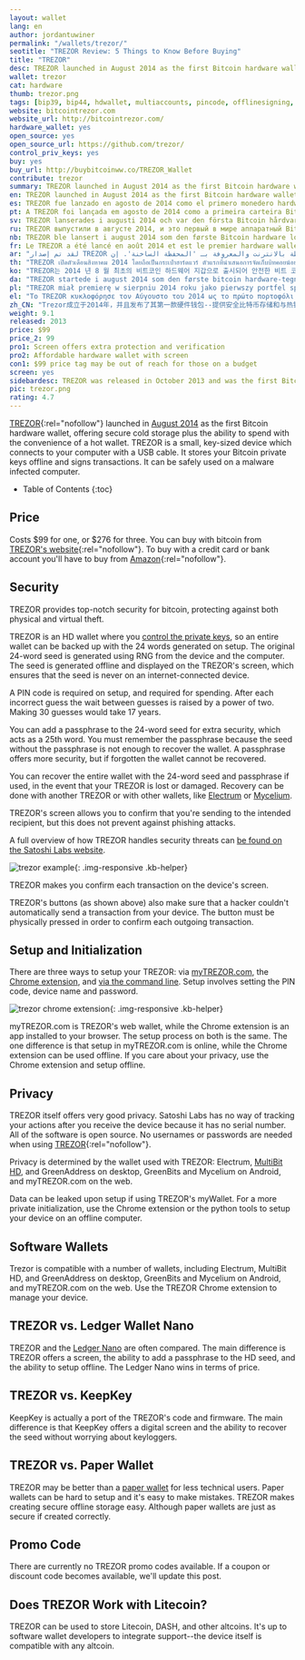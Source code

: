 ```yaml
---
layout: wallet
lang: en
author: jordantuwiner
permalink: "/wallets/trezor/"
seotitle: "TREZOR Review: 5 Things to Know Before Buying"
title: "TREZOR"
desc: TREZOR launched in August 2014 as the first Bitcoin hardware wallet, offering simple and secure cold storage and offline transaction signing. 
wallet: trezor
cat: hardware
thumb: trezor.png
tags: [bip39, bip44, hdwallet, multiaccounts, pincode, offlinesigning, coldstorage, hardware]
website: bitcointrezor.com
website_url: http://bitcointrezor.com/
hardware_wallet: yes
open_source: yes
open_source_url: https://github.com/trezor/
control_priv_keys: yes
buy: yes
buy_url: http://buybitcoinww.co/TREZOR_Wallet
contribute: trezor
summary: TREZOR launched in August 2014 as the first Bitcoin hardware wallet, offering secure bitcoin storage plus the ability to spend with the convenience of a hot wallet. TREZOR is a small, thumb-sized device.
en: TREZOR launched in August 2014 as the first Bitcoin hardware wallet, offering secure bitcoin storage plus the ability to spend with the convenience of a hot wallet. TREZOR is a small, thumb-sized device.
es: TREZOR fue lanzado en agosto de 2014 como el primero monedero hardware Bitcoin, ofreciendo almacenamiento seguro de bitcoins, además de la habilidad de poder gastar con la conveniencia de un monedero dinámico. TREZOR es un dispositivo pequeño, del tamaño de un pulgar. 
pt: A TREZOR foi lançada em agosto de 2014 como a primeira carteira Bitcoin de hardware, oferecendo armazenamento seguro de bitcoins, juntamente com a praticidade de gastá-los com a facilidade de uma carteira quente. TREZOR é um dispositivo pequeno, do tamanho de um polegar.
sv: TREZOR lanserades i augusti 2014 och var den första Bitcoin hårdvaruplånboken som erbjöd säker förvaring för bitcoins och möjligheten att spendera mynten lika enkelt som med mjukvara. TREZOR är en liten tumstor enhet. 
ru: TREZOR выпустили в августе 2014, и это первый в мире аппаратный Bitcoin-кошелек, предоставляющий безопасное хранилище биткойнов с возможностью тратить их так же удобно, как и онлайн-кошельки. Устройство исполнено в компактном дизайне.
nb: TREZOR ble lansert i august 2014 som den første Bitcoin hardware lommeboken, og den tilbyr sikker lagring av Bitcoins, samt muligheten til å brukes som en hot lommebok. TREZOR er en enhet som er like stor som en tommelfinger.
fr: Le TREZOR a été lancé en août 2014 et est le premier hardware wallet pour bitcoins. Il offre un stockage sécurisé des bitcoins et permet de les dépenser aussi facilement qu’avec un hot wallet. Le TREZOR est un petit appareil très compact.
ar: "لقد تم إصدار TREZOR في أغسطس 2014 كأول جهاز خاص بمحفظة بت كوين، وهو يوفر تخزين آمن للبت كوين بالإضافة إلى القدرة على الإنفاق بطريقة تلائم محفظة البت كوين المرتبطة بالانترنت والمعروفة بـ 'المحفظة الساخنة'. إن TREZOR هو جهاز صغير بحجم الإبهام."
th: "TREZOR เปิดตัวเดือนสิงหาคม 2014 โดยถือเป็นกระเป๋าฮาร์ดแวร์ ตัวแรกที่นำเสนอการจัดเก็บบิทคอยน์อย่างปลอดภัย พร้อมฟังก์ชั่นการใช้งานแบบ hot wallet อุปกรณ์ TREZOR มีขนาดเล็ก หน้าตาคล้ายอุปกรณ์ธัมป์ไดรฟ์ USB."
ko: "TREZOR는 2014 년 8 월 최초의 비트코인 하드웨어 지갑으로 출시되어 안전한 비트 코인 저장 기능과 최신 지갑의 편의성을 함께 제공합니다. TREZOR는 작고 엄지 손가락 크기의 장치입니다."
da: "TREZOR startede i august 2014 som den første bitcoin hardware-tegnebog - den tilbyder en sikker bitcoin-opbevaring, plus evnen til at forbruge med bekvemmeligheden af en online-tegnebog. TREZOR er en lille enhed på størrelse med en tommelfinger."
pl: "TREZOR miał premierę w sierpniu 2014 roku jako pierwszy portfel sprzętowy Bitcoin, oferujący bezpieczne przechowywanie bitcoinów oraz możliwość wydawanie ich z wygodą godną gorącego portfela. TREZOR to niewielkie urządzenie wielkości kciuka."
el: "Το TREZOR κυκλοφόρησε τον Αύγουστο του 2014 ως το πρώτο πορτοφόλι υλισμικού Bitcoin που εκτός από την ασφαλή φύλαξη bitcoin προσέφερε και τη δυνατότητα να τα ξοδεύει κάποιος με την άνεση ενός ηλεκτρονικού πορτοφολιού (hot wallet). Το TREZOR είναι μια μικρή συσκευή, σε μέγεθος αντίχειρα."
zh_CN: "Trezor成立于2014年，并且发布了其第一款硬件钱包--提供安全比特币存储和与热钱包一样方便消费的能力。TREZOR是一款只有拇指大小的小型设备。"
weight: 9.1
released: 2013
price: $99
price_2: 99
pro1: Screen offers extra protection and verification
pro2: Affordable hardware wallet with screen
con1: $99 price tag may be out of reach for those on a budget
screen: yes
sidebardesc: TREZOR was released in October 2013 and was the first Bitcoin hardware wallet with a screen. TREZOR is a small, USB sized device that is actually a small computer.
pic: trezor.png
rating: 4.7
---
```

[TREZOR](http://buybitcoinww.co/TREZOR_Wallet){:rel="nofollow"} launched in [August 2014](http://satoshilabs.com/news/2014-08-07-trezor-sales-launched-buytrezor-com/) as the first Bitcoin hardware wallet, offering secure cold storage plus the ability to spend with the convenience of a hot wallet. TREZOR is a small, key-sized device which connects to your computer with a USB cable. It stores your Bitcoin private keys offline and signs transactions. It can be safely used on a malware infected computer. 

* Table of Contents
{:toc}

## Price
Costs $99 for one, or $276 for three. You can buy with bitcoin from [TREZOR's website](http://buybitcoinww.co/TREZOR_hwallet){:rel="nofollow"}. To buy with a credit card or bank account you'll have to buy from [Amazon](http://buybitcoinww.co/TREZOR_Wallet){:rel="nofollow"}. 

## Security

TREZOR provides top-notch security for bitcoin, protecting against both physical and virtual theft. 

TREZOR is an HD wallet where you [control the private keys](/kb/what-is-a-bitcoin-private-key/), so an entire wallet can be backed up with the 24 words generated on setup. The original 24-word seed is generated using RNG from the device and the computer. The seed is generated offline and displayed on the TREZOR's screen, which ensures that the seed is never on an internet-connected device. 

A PIN code is required on setup, and required for spending. After each incorrect guess the wait between guesses is raised by a power of two. Making 30 guesses would take 17 years. 

You can add a passphrase to the 24-word seed for extra security, which acts as a 25th word. You must remember the passphrase because the seed without the passphrase is not enough to recover the wallet. A passphrase offers more security, but if forgotten the wallet cannot be recovered. 

You can recover the entire wallet with the 24-word seed and passphrase if used, in the event that your TREZOR is lost or damaged. Recovery can be done with another TREZOR or with other wallets, like [Electrum](/kb/restore-trezor-seed-electrum/) or [Mycelium](/kb/restore-trezor-seed-mycelium-android/). 

TREZOR's screen allows you to confirm that you're sending to the intended recipient, but this does not prevent against phishing attacks. 

A full overview of how TREZOR handles security threats can [be found on the Satoshi Labs website](http://doc.satoshilabs.com/trezor-faq/threats.html).

![trezor example][tco]{: .img-responsive .kb-helper}

<div class="caption-kb">TREZOR makes you confirm each transaction on the device's screen.</div>

TREZOR's buttons (as shown above) also make sure that a hacker couldn't automatically send a transaction from your device. The button must be physically pressed in order to confirm each outgoing transaction.

## Setup and Initialization

There are three ways to setup your TREZOR: via [myTREZOR.com](https://mytrezor.com/), the [Chrome extension](https://chrome.google.com/webstore/detail/trezor-chrome-extension/jcjjhjgimijdkoamemaghajlhegmoclj?hl=en), and [via the command line](/setup-trezor-python-tools-command-line/). Setup involves setting the PIN code, device name and password.

![trezor chrome extension][tc]{: .img-responsive .kb-helper}

myTREZOR.com is TREZOR's web wallet, while the Chrome extension is an app installed to your browser. The setup process on both is the same. The one difference is that setup in myTREZOR.com is online, while the Chrome extension can be used offline. If you care about your privacy, use the Chrome extension and setup offline.  

## Privacy

TREZOR itself offers very good privacy. Satoshi Labs has no way of tracking your actions after you receive the device because it has no serial number. All of the software is open source. No usernames or passwords are needed when using [TREZOR](http://buybitcoinww.co/TREZOR_Wallet){:rel="nofollow"}.

Privacy is determined by the wallet used with TREZOR: Electrum, [MultiBit HD](https://multibit.org/), and GreenAddress on desktop, GreenBits and Mycelium on Android, and myTREZOR.com on the web.

Data can be leaked upon setup if using TREZOR's myWallet. For a more private initialization, use the Chrome extension or the python tools to setup your device on an offline computer. 

## Software Wallets

Trezor is compatible with a number of wallets, including Electrum, MultiBit HD, and GreenAddress on desktop, GreenBits and Mycelium on Android, and myTREZOR.com on the web. Use the TREZOR Chrome extension to manage your device. 

## TREZOR vs. Ledger Wallet Nano

TREZOR and the [Ledger Nano](/wallets/ledger-nano/) are often compared. The main difference is TREZOR offers a screen, the ability to add a passphrase to the HD seed, and the ability to setup offline. The Ledger Nano wins in terms of price. 

## TREZOR vs. KeepKey

KeepKey is actually a port of the TREZOR's code and firmware. The main difference is that KeepKey offers a digital screen and the ability to recover the seed without worrying about keyloggers. 

## TREZOR vs. Paper Wallet

TREZOR may be better than a [paper wallet](http://bitzuma.com/posts/how-to-spend-a-bitcoin-paper-wallet-in-three-easy-steps/) for less technical users. Paper wallets can be hard to setup and it's easy to make mistakes. TREZOR makes creating secure offline storage easy. Although paper wallets are just as secure if created correctly. 

## Promo Code

There are currently no TREZOR promo codes available. If a coupon or discount code becomes available, we'll update this post. 

## Does TREZOR Work with Litecoin?

TREZOR can be used to store Litecoin, DASH, and other altcoins. It's up to software wallet developers to integrate support--the device itself is compatible with any altcoin.

[tc]: /img/wallets/trezorchrome.png
[tco]: /img/wallets/trezorconfirm.jpg